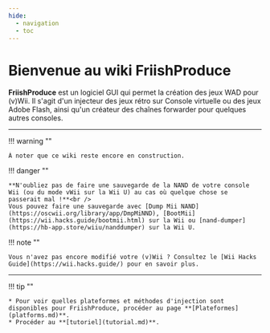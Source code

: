```yaml
---
hide:
  - navigation
  - toc
---
```


# Bienvenue au wiki FriishProduce

**FriishProduce** est un logiciel GUI qui permet la création des jeux WAD pour (v)Wii.
Il s'agit d'un injecteur des jeux rétro sur Console virtuelle ou des jeux Adobe Flash, ainsi qu'un créateur des chaînes forwarder pour quelques autres consoles.

----

<!-- !!! info ""
	
	La configuration minimum suivante est nécessaire pour exécuter le programme :
	
	* **Système d'exploitation :**
		* Windows 7 ou version ultérieure
	* **Redistribuables :**
		* .NET Framework 2.0 (nécessaire pour libWiiSharp)
		* .NET Framework 4.7.2
		* Redistribuable Microsoft Visual C++ pour Visual Studio 2019 (nécessaire pour ccf-tools) -->

!!! warning ""
	
	À noter que ce wiki reste encore en construction.

!!! danger ""

	**N'oubliez pas de faire une sauvegarde de la NAND de votre console Wii (ou du mode vWii sur la Wii U) au cas où quelque chose se passerait mal !**<br />
	Vous pouvez faire une sauvegarde avec [Dump Mii NAND](https://oscwii.org/library/app/DmpMiNND), [BootMii](https://wii.hacks.guide/bootmii.html) sur la Wii ou [nand-dumper](https://hb-app.store/wiiu/nanddumper) sur la Wii U.

!!! note ""

	Vous n'avez pas encore modifié votre (v)Wii ? Consultez le [Wii Hacks Guide](https://wii.hacks.guide/) pour en savoir plus.

----

!!! tip ""
	
	* Pour voir quelles plateformes et méthodes d'injection sont disponibles pour FriishProduce, procéder au page **[Plateformes](platforms.md)**.
	* Procéder au **[tutoriel](tutorial.md)**.